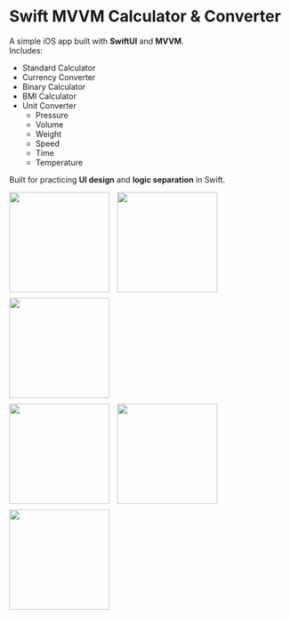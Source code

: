 # Swift MVVM Calculator & Converter

A simple iOS app built with **SwiftUI** and **MVVM**.  
Includes:
- Standard Calculator  
- Currency Converter
- Binary Calculator
- BMI Calculator
- Unit Converter  
    - Pressure
    - Volume
    - Weight
    - Speed
    - Time
    - Temperature

Built for practicing **UI design** and **logic separation** in Swift.

<p align="left">
  <img src="https://github.com/user-attachments/assets/939365f1-f25f-4d32-896c-046098993e8f" width="180" style="margin-right: 10px; margin-bottom: 10px;" />
  <img src="https://github.com/user-attachments/assets/1fe57d45-af94-464c-9805-cef0807b5b88" width="180" style="margin-right: 10px; margin-bottom: 10px;" />
  <img src="https://github.com/user-attachments/assets/4bdbb721-af6d-4cce-b301-937c134f434a" width="180" style="margin-bottom: 10px;" />
  <br>
  <img src="https://github.com/user-attachments/assets/53b250d5-0d95-4c43-88e2-7fd03208eb8b" width="180" style="margin-right: 10px; margin-bottom: 10px;" />
  <img src="https://github.com/user-attachments/assets/9dc4efa7-0e73-406b-8f52-fdef44730ad7" width="180" style="margin-right: 10px; margin-bottom: 10px;" />
  <img src="https://github.com/user-attachments/assets/9c743c5b-49d1-477b-9042-0e7209f9407d" width="180" style="margin-bottom: 10px;" />
</p>
